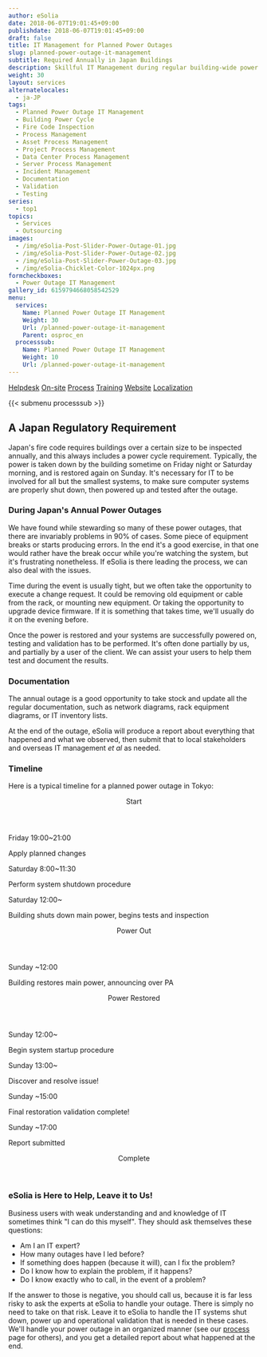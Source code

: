 ```yaml
---
author: eSolia
date: 2018-06-07T19:01:45+09:00
publishdate: 2018-06-07T19:01:45+09:00
draft: false
title: IT Management for Planned Power Outages
slug: planned-power-outage-it-management
subtitle: Required Annually in Japan Buildings
description: Skillful IT Management during regular building-wide power outages in Tokyo during annual fire inspection. - from eSolia Inc.
weight: 30
layout: services
alternatelocales:
  - ja-JP
tags:
  - Planned Power Outage IT Management
  - Building Power Cycle
  - Fire Code Inspection
  - Process Management
  - Asset Process Management
  - Project Process Management
  - Data Center Process Management
  - Server Process Management
  - Incident Management
  - Documentation
  - Validation
  - Testing
series:
  - top1
topics:
  - Services
  - Outsourcing
images:
  - /img/eSolia-Post-Slider-Power-Outage-01.jpg
  - /img/eSolia-Post-Slider-Power-Outage-02.jpg
  - /img/eSolia-Post-Slider-Power-Outage-03.jpg
  - /img/eSolia-Chicklet-Color-1024px.png
formcheckboxes:
  - Power Outage IT Management
gallery_id: 6159794668058542529
menu:
  services:
    Name: Planned Power Outage IT Management
    Weight: 30
    Url: /planned-power-outage-it-management
    Parent: osproc_en
  processsub:
    Name: Planned Power Outage IT Management
    Weight: 10
    Url: /planned-power-outage-it-management
---
```


<div class="buttons has-addons is-hidden-tablet">
  <a class="button" href="/outsourcing"><span class="icon"><i class="fas fa-anchor"></i></span></a>
  <a class="button" href="/helpdesk">Helpdesk</a>
  <a class="button" href="/on-site">On-site</a>
  <a class="button is-active" href="/process">Process</a>
  <a class="button" href="/training">Training</a>
  <a class="button" href="/website-design">Website</a>
  <a class="button" href="/localization">Localization</a>
</div>

{{< submenu processsub >}}

## A Japan Regulatory Requirement

Japan's fire code requires buildings over a certain size to be inspected annually, and this always includes a power cycle requirement. Typically, the power is taken down by the building sometime on Friday night or Saturday morning, and is restored again on Sunday. It's necessary for IT to be involved for all but the smallest systems, to make sure computer systems are properly shut down, then powered up and tested after the outage. 

### During Japan's Annual Power Outages

We have found while stewarding so many of these power outages, that there are invariably problems in 90% of cases. Some piece of equipment breaks or starts producing errors. In the end it's a good exercise, in that one would rather have the break occur while you're watching the system, but it's frustrating nonetheless. If eSolia is there leading the process, we can also deal with the issues. 

Time during the event is usually tight, but we often take the opportunity to execute a change request. It could be removing old equipment or cable from the rack, or mounting new equipment. Or taking the opportunity to upgrade device firmware. If it is something that takes time, we'll usually do it on the evening before. 

Once the power is restored and your systems are successfully powered on, testing and validation has to be performed. It's often done partially by us, and partially by a user of the client. We can assist your users to help them test and document the results. 

### Documentation

The annual outage is a good opportunity to take stock and update all the regular documentation, such as network diagrams, rack equipment diagrams, or IT inventory lists. 

At the end of the outage, eSolia will produce a report about everything that happened and what we observed, then submit that to local stakeholders and overseas IT management _et al_ as needed.

### Timeline

Here is a typical timeline for a planned power outage in Tokyo: 

<div class="timeline is-centered">
  <header class="timeline-header">
    <span class="tag is-medium is-esolia-yellow-1">Start</span>
  </header>
  <div class="timeline-item is-esolia-yellow-1">
    <div class="timeline-marker is-esolia-yellow-1 is-icon">
      <i class="fas fa-exchange-alt has-text-white"></i>
    </div>
    <div class="timeline-content">
      <p class="heading">Friday 19:00~21:00</p>
      <p>Apply planned changes</p>
    </div>
  </div>
  <div class="timeline-item is-esolia-yellow-0">
    <div class="timeline-marker is-esolia-yellow-0 is-icon">
      <i class="fas fa-power-off has-text-white"></i>
    </div>
    <div class="timeline-content">
      <p class="heading">Saturday 8:00~11:30</p>
      <p>Perform system shutdown procedure</p>
    </div>
  </div>
  <div class="timeline-item is-esolia-secondary-1-0">
    <div class="timeline-marker is-esolia-secondary-1-0 is-icon">
      <i class="fas fa-plug has-text-white"></i>
    </div>
    <div class="timeline-content">
      <p class="heading">Saturday 12:00~</p>
      <p>Building shuts down main power, begins tests and inspection</p>
    </div>
  </div>  
  <header class="timeline-header">
    <span class="tag is-medium is-esolia-secondary-1-0">Power Out</span>
  </header>
  <div class="timeline-item is-esolia-yellow-0">
    <div class="timeline-marker is-esolia-yellow-0 is-icon">
      <i class="fas fa-plug has-text-white"></i>
    </div>
    <div class="timeline-content">
      <p class="heading">Sunday ~12:00</p>
      <p>Building restores main power, announcing over PA</p>
    </div>
  </div>
  <header class="timeline-header">
    <span class="tag is-medium is-esolia-yellow-0">Power Restored</span>
  </header>
  <div class="timeline-item is-esolia-yellow-0">
    <div class="timeline-marker is-esolia-yellow-0 is-icon">
      <i class="fas fa-power-off has-text-white"></i>
    </div>
    <div class="timeline-content">
      <p class="heading">Sunday 12:00~</p>
      <p>Begin system startup procedure</p>
    </div>
  </div>  
  <div class="timeline-item is-esolia-yellow-0">
    <div class="timeline-marker is-esolia-yellow-0 is-icon">
      <i class="fas fa-exclamation has-text-white"></i>
    </div>
    <div class="timeline-content">
      <p class="heading">Sunday 13:00~</p>
      <p>Discover and resolve issue!</p>
    </div>
  </div>  
  <div class="timeline-item is-esolia-secondary-2-0">
    <div class="timeline-marker is-esolia-secondary-2-0 is-icon">
      <i class="fas fa-check has-text-white"></i>
    </div>
    <div class="timeline-content">
      <p class="heading">Sunday ~15:00</p>
      <p>Final restoration validation complete!</p>
    </div>
  </div>
  <div class="timeline-item is-esolia-secondary-2-0">
    <div class="timeline-marker is-esolia-secondary-2-0 is-icon">
      <i class="fas fa-clipboard-check has-text-white"></i>
    </div>
    <div class="timeline-content">
      <p class="heading">Sunday ~17:00</p>
      <p>Report submitted</p>
    </div>
  </div>  
  <header class="timeline-header">
    <span class="tag is-medium is-esolia-secondary-2-0">Complete</span>
  </header>
</div>

### eSolia is Here to Help, Leave it to Us!

Business users with weak understanding and and knowledge of IT sometimes think "I can do this myself". They should ask themselves these questions: 

* Am I an IT expert? 
* How many outages have I led before? 
* If something does happen (because it will), can I fix the problem?
* Do I know how to explain the problem, if it happens? 
* Do I know exactly who to call, in the event of a problem? 

If the answer to those is negative, you should call us, because it is far less risky to ask the experts at eSolia to handle your outage. There is simply no need to take on that risk. Leave it to eSolia to handle the IT systems shut down, power up and operational validation that is needed in these cases. We'll handle your power outage in an organized manner (see our [process](/process) page for others), and you get a detailed report about what happened at the end. 

